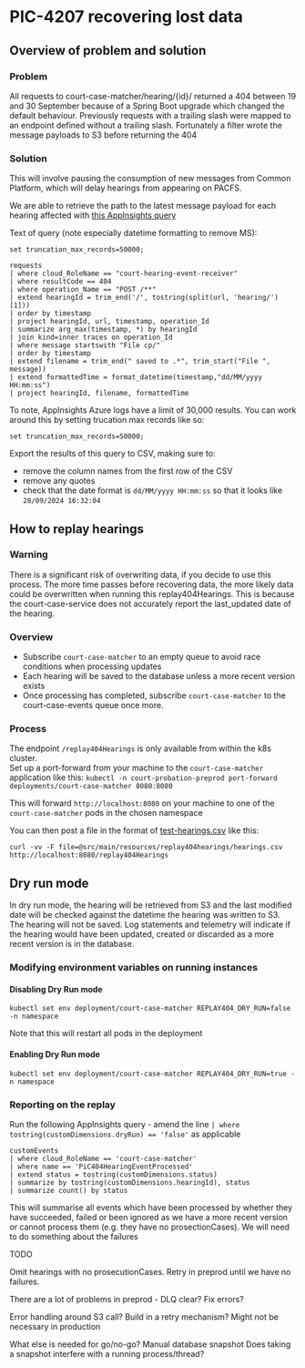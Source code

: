 # PIC-4207 recovering lost data

## Overview of problem and solution

### Problem
All requests to court-case-matcher/hearing/{id}/ returned a 404 between 19 and 30 September because of a Spring Boot upgrade which changed the
default behaviour. Previously requests with a trailing slash were mapped to an endpoint defined without a trailing slash.
Fortunately a filter wrote the message payloads to S3 before returning the 404

### Solution

This will involve pausing the consumption of new messages from Common Platform, which will delay hearings from appearing on PACFS.

We are able to retrieve the path to the latest message payload for each hearing affected with [this AppInsights query](https://portal.azure.com#@747381f4-e81f-4a43-bf68-ced6a1e14edf/blade/Microsoft_OperationsManagementSuite_Workspace/Logs.ReactView/resourceId/%2Fsubscriptions%2Fa5ddf257-3b21-4ba9-a28c-ab30f751b383%2FresourceGroups%2Fnomisapi-prod-rg%2Fproviders%2Fmicrosoft.insights%2Fcomponents%2Fnomisapi-prod/source/LogsBlade.AnalyticsShareLinkToQuery/q/H4sIAAAAAAAAA3WSwU7DMAyG7zyF1cvaqVuH4ITUExKCwwYCbghVWWO2QJMUx90G4uFxu60bCHJK7N%252Bf7b8lfG8wcDj5gvUSCaGsfKOLe1%252FhTFmEPIeo9A3xaImKjFuMcIWOR4QlmhVS1BcShqbiS6%252B7ovPJeZ%252FxNZJi413RI%252B9uHx4hGw7bctwwOg07%252Fo2GHJiMLSQYD7JBCuwDt6k41JXhuKEqhcFOng2Sp9PnJBGOJ40E8w9gY2UlZWsJ1uRfseQDPYWuvtekR%252BPdaKkIjbWi%252FURQtCis2sRH2mHSNuhhIn%252F1xsGbcTo3zkl%252FJlViAO9%252Bc7deCCmoBYLwiMPa8BKiK1OJ73UW%252FbfEzqEX0bnOwYNBEQS1Qi0ewXgYpdtEB4%252B3XIntenYm7VGerGJG%252FWg63vZdaMXYNj5aOdI6m06zDzlwfX1h7UUI0RGJ%252FHrW2LkMnbf3wnWPODn8F71gjrxGdBCfwngMZxM5yd%252BfaL9p%252BnPQbzC2%252BbmtAgAA/timespan/2024-09-19T05%3A57%3A05.000Z%2F2024-09-30T22%3A57%3A05.000Z)

Text of query (note especially datetime formatting to remove MS):
```
set truncation_max_records=50000;

requests
| where cloud_RoleName == "court-hearing-event-receiver"
| where resultCode == 404
| where operation_Name == "POST /**"
| extend hearingId = trim_end('/', tostring(split(url, 'hearing/')[1]))
| order by timestamp
| project hearingId, url, timestamp, operation_Id
| summarize arg_max(timestamp, *) by hearingId
| join kind=inner traces on operation_Id
| where message startswith "File cp/"
| order by timestamp
| extend filename = trim_end(" saved to .*", trim_start("File ", message))
| extend formattedTime = format_datetime(timestamp,"dd/MM/yyyy HH:mm:ss")
| project hearingId, filename, formattedTime

```

To note, AppInsights Azure logs have a limit of 30,000 results. You can work around this by setting trucation max records like so:

`set truncation_max_records=50000;`

Export the results of this query to CSV, making sure to:
- remove the column names from the first row of the CSV
- remove any quotes
- check that the date format is `dd/MM/yyyy HH:mm:ss` so that it looks like `28/09/2024 16:32:04`

## How to replay hearings

### Warning

There is a significant risk of overwriting data, if you decide to use this process. The more time passes before recovering data, the more likely data could be overwritten when running this replay404Hearings.
This is because the court-case-service does not accurately report the last_updated date of the hearing.

### Overview

- Subscribe `court-case-matcher` to an empty queue to avoid race conditions when processing updates
- Each hearing will be saved to the database unless a more recent version exists
- Once processing has completed, subscribe `court-case-matcher` to the court-case-events queue once more.

### Process

The endpoint `/replay404Hearings` is only available from within the k8s cluster.  
Set up a port-forward from your machine to the `court-case-matcher` application like this: 
`kubectl -n court-probation-preprod port-forward deployments/court-case-matcher 8080:8080`

This will forward `http://localhost:8080` on your machine to one of the `court-case-matcher` pods in the chosen namespace

You can then post a file in the format of [test-hearings.csv](src/test/resources/replay404hearings/test-hearings.csv) like this:

`curl -vv -F file=@src/main/resources/replay404hearings/hearings.csv http://localhost:8080/replay404Hearings`
 
## Dry run mode

In dry run mode, the hearing will be retrieved from S3 and the last modified date will be checked against the datetime the hearing was written to S3. The hearing will not be saved.
Log statements and telemetry will indicate if the hearing would have been updated, created or discarded as a more recent version is in the database.

### Modifying environment variables on running instances

#### Disabling Dry Run mode

```
kubectl set env deployment/court-case-matcher REPLAY404_DRY_RUN=false -n namespace
```

Note that this will restart all pods in the deployment

#### Enabling Dry Run mode

```
kubectl set env deployment/court-case-matcher REPLAY404_DRY_RUN=true -n namespace
```

### Reporting on the replay

Run the following AppInsights query - amend the line `| where tostring(customDimensions.dryRun) == 'false'` as applicable

```
customEvents
| where cloud_RoleName == 'court-case-matcher'
| where name == 'PiC404HearingEventProcessed'
| extend status = tostring(customDimensions.status)
| summarize by tostring(customDimensions.hearingId), status
| summarize count() by status
```

This will summarise all events which have been processed by whether they have succeeded, failed or been ignored as we have a more recent version or cannot process them (e.g. they have no prosectionCases). We will need to do something about the failures

TODO

Omit hearings with no prosecutionCases. Retry in preprod until we have no failures.

There are a lot of problems in preprod - DLQ clear? Fix errors?

Error handling around S3 call?
Build in a retry mechanism? Might not be necessary in production

What else is needed for go/no-go?
Manual database snapshot
Does taking a snapshot interfere with a running process/thread?
